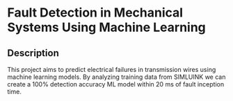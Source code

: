 # Fault Detection in Mechanical Systems Using Machine Learning

## Description
This project aims to predict electrical failures in transmission wires using machine learning models. By analyzing training data from SIMLUINK we can create a 100% detection accuracy ML model within 20 ms of fault inception time.

